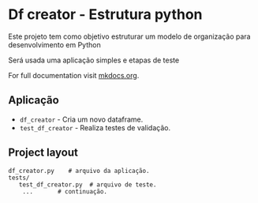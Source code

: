 # Df creator - Estrutura python

Este projeto tem como objetivo estruturar um modelo de organização para desenvolvimento em Python

Será usada uma aplicação simples e etapas de teste

For full documentation visit [mkdocs.org](https://www.mkdocs.org).


## Aplicação

* `df_creator` - Cria um novo dataframe.
* `test_df_creator` - Realiza testes de validação.

## Project layout

    df_creator.py    # arquivo da aplicação.
    tests/
       test_df_creator.py  # arquivo de teste.
        ...       # continuação.
